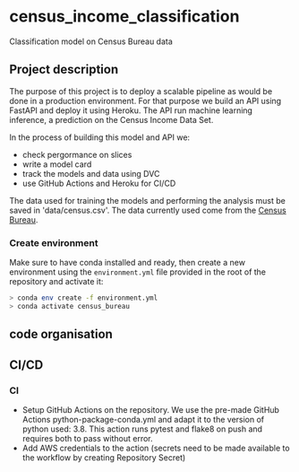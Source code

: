 # census_income_classification
Classification model on Census Bureau data

## Project description

The purpose of this project is to deploy a scalable pipeline as would be done in a production environment. For that 
purpose we build an API using FastAPI and deploy it using Heroku. The API run machine learning inference, a prediction 
on the Census Income Data Set. 

In the process of building this model and API we:
- check pergormance on slices
- write a model card
- track the models and data using DVC
- use GitHub Actions and Heroku for CI/CD

The data used for training the models and performing the analysis must be saved in 
'data/census.csv'. The data currently used come from the [Census Bureau](https://archive.ics.uci.edu/ml/datasets/census+income). 

### Create environment
Make sure to have conda installed and ready, then create a new environment using the ``environment.yml``
file provided in the root of the repository and activate it:

```bash
> conda env create -f environment.yml
> conda activate census_bureau
```

## code organisation

## CI/CD
### CI
- Setup GitHub Actions on the repository. We use the pre-made GitHub Actions python-package-conda.yml and adapt it to
the version of python used: 3.8. This action runs pytest and flake8 on push and requires both to pass without error.
- Add AWS credentials to the action (secrets need to be made available to the workflow by creating Repository Secret)
